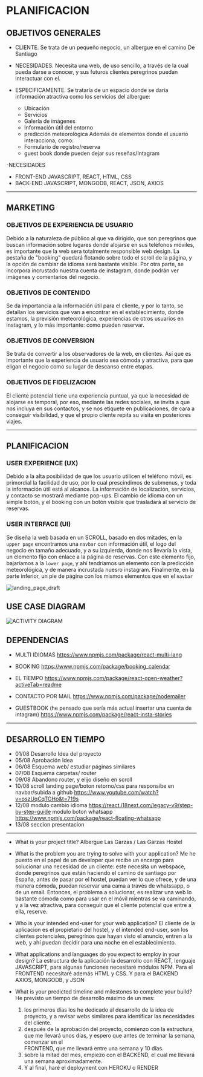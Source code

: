 # PLANIFICACION 

## OBJETIVOS GENERALES

- CLIENTE. Se trata de un pequeño negocio, un albergue en el camino De Santiago
- NECESIDADES. Necesita una web, de uso sencillo, a través de la cual pueda darse a conocer, y sus futuros clientes peregrinos puedan interactuar con el.

- ESPECIFICAMENTE. Se trataría de un espacio donde se daría información atractiva como los servicios del albergue:
  * Ubicación
  * Servicios
  * Galería de imágenes
  * Información útil del entorno
  * predicción meteorológica
  Además de elementos donde el usuario interacciona, como:
  * Formulario de registro/reserva
  * guest book donde pueden dejar sus reseñas/Intagram

-NECESIDADES
  * FRONT-END JAVASCRIPT, REACT, HTML, CSS
  * BACK-END JAVASCRIPT, MONGODB, REACT, JSON, AXIOS
---
## MARKETING 

### OBJETIVOS DE EXPERIENCIA DE USUARIO
Debido a la naturaleza de público al que va dirigido, que son peregrinos que buscan información sobre lugares donde alojarse en sus teléfonos móviles, es importante que la web sera totalmente responsible web design.
La pestaña de "booking" quedará flotando sobre todo el scroll de la página, y la opción de cambiar de idioma será bastante visible.
Por otra parte, se incorpora incrustado nuestra cuenta de instagram, donde podrán ver imágenes y comentarios del negocio.

### OBJETIVOS DE CONTENIDO
Se da importancia a la información útil para el cliente, y por lo tanto, se detallan los servicios que van a encontrar en el establecimiento, donde estamos, la previsión meteorológica, experiencias de otros usuarios en instagram, y lo más importante: como pueden reservar.

### OBJETIVOS DE CONVERSION
Se trata de convertir a los observadores de la web, en clientes. Así que es importante que la experiencia de usuario sea cómoda y atractiva, para que eligan el negocio como su lugar de descanso entre etapas.

### OBJETIVOS DE FIDELIZACION
El cliente potencial tiene una experiencia puntual, ya que la necesidad de alojarse es temporal, por eso, mediante las redes sociales, se invita a que nos incluya en sus contactos, y se nos etiquete en publicaciones, de cara a conseguir visibilidad, y que el propio cliente repita su visita en posteriores viajes.

---
## PLANIFICACION

### USER EXPERIENCE (UX)
Debido a la alta posibilidad de que los usuario utilicen el teléfono móvil, es primordial la facilidad de uso, por lo cual prescindimos de submenus, y toda la información útil está al alcance. 
La información de localización, servicios, y contacto se mostrará mediante pop-ups. El cambio de idioma con un simple botón, y el booking con un botón visible que trasladará al servicio de reservas.

### USER INTERFACE (UI)
Se diseña la web basada en un SCROLL, basado en dos mitades, en la `upper page` encontramos una `navbar` con información útil, el logo del negocio en tamaño adecuado, y a su izquierda, donde nos llevaría la vista, un elemento fijo con enlace a la página de reservas.
Con este elemento fijo, bajaríamos a la `lower page`, y ahí tendríamos un elemento con la predicción meteorológica, y de manera incrustada nuesro instagram. Finalmente, en la parte inferior, un pie de página con los mismos elementos que en el `navbar`


![landing_page_draft](https://github.com/user-attachments/assets/6286c4f7-695f-4aea-b95a-1144e1263eb2)

## USE CASE DIAGRAM

![ACTIVITY DIAGRAM](https://github.com/user-attachments/assets/9a1f55ea-ee36-4099-bde9-aa78ea8b0ecf)

## DEPENDENCIAS

- MULTI IDIOMAS
https://www.npmjs.com/package/react-multi-lang

- BOOKING
https://www.npmjs.com/package/booking_calendar

- EL TIEMPO
https://www.npmjs.com/package/react-open-weather?activeTab=readme

- CONTACTO POR MAIL
https://www.npmjs.com/package/nodemailer

- GUESTBOOK (he pensado que sería más actual insertar una cuenta de intagram)
https://www.npmjs.com/package/react-insta-stories


---
## DESARROLLO EN TIEMPO

- 01/08 Desarrollo Idea del proyecto
- 05/08 Aprobación Idea
- 06/08 Esquema web/ estudiar páginas similares
- 07/08 Esquema carpetas/ router
- 09/08 Abandono router, y elijo diseño en scroll
- 10/08 scroll landing page/boton retorno/css para responsibe en navbar/subida a github
https://www.youtube.com/watch?v=oszUqCqTGHo&t=719s
- 12/08 modulo cambio idioma
https://react.i18next.com/legacy-v9/step-by-step-guide
 modulo boton whatsapp
https://www.npmjs.com/package/react-floating-whatsapp
- 13/08
seccion presentacion

---

- What is your project title?
Albergue Las Garzas / Las Garzas Hostel

- What is the problem you are trying to solve with your application? 
Me he puesto en el papel de un developer que recibe un encargo para solucionar una necesidad de un cliente: este necesita un webspace, donde peregrinos que están haciendo el camino de santiago por España, antes de pasar por el hostel, puedan ver lo que ofrece, y de una manera cómoda, puedan reservar una cama a través de whatssapp, o de un email. 
Entonces, el problema a solucionar, es realizar una web lo bastante cómoda como para usar en el móvil mientras se va caminando, y a la vez atractiva, para conseguir que el cliente potencial que entre a ella, reserve.

- Who is your intended end-user for your web application? 
El cliente de la aplicacion es el propietario del hostel, y el intended end-user, son los clientes potenciales, peregrinos que hayan visto el anuncio, entren a la web, y ahí puedan decidir para una noche en el establecimiento.

- What applications and languages do you expect to employ in your design?
La estructura de la aplicación la desarrollo con REACT, lenguaje JAVASCRIPT, para algunas funciones necesitaré módulos NPM.
Para el FRONTEND necesitaré además HTML y CSS.
Y para el BACKEND AXIOS, MONGODB, y JSON

- What is your predicted timeline and milestones to complete your build?
He previsto un tiempo de desarrollo máximo de un mes:

   1. los primeros días los he dedicado al desarrollo de la idea de proyecto, y a revisar webs similares para identificar las necesidades del cliente.
   2. después de la aprobación del proyecto, comienzo con la estructura, que me llevará unos días, y espero que antes de terminar la semana, comenzar en el     
      FRONTEND, que me llevará entre una semana y 10 días.
   3. sobre la mitad del mes, empiezo con el BACKEND, el cual me llevará una semana aproximadamente.
   4. Y al final, haré el deployment con HEROKU o RENDER
 
